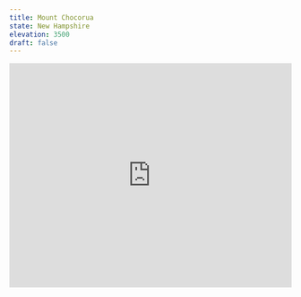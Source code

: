 ```yaml
---
title: Mount Chocorua 
state: New Hampshire
elevation: 3500 
draft: false
---
```

<iframe class="alltrails" src="https://www.alltrails.com/widget/trail/us/new-hampshire/champney-brook-trail-to-mount-chocorua?u=i&sh=q5vqbr" width="100%" height="400" frameborder="0" scrolling="no" marginheight="0" marginwidth="0" title="AllTrails: Trail Guides and Maps for Hiking, Camping, and Running"></iframe>
